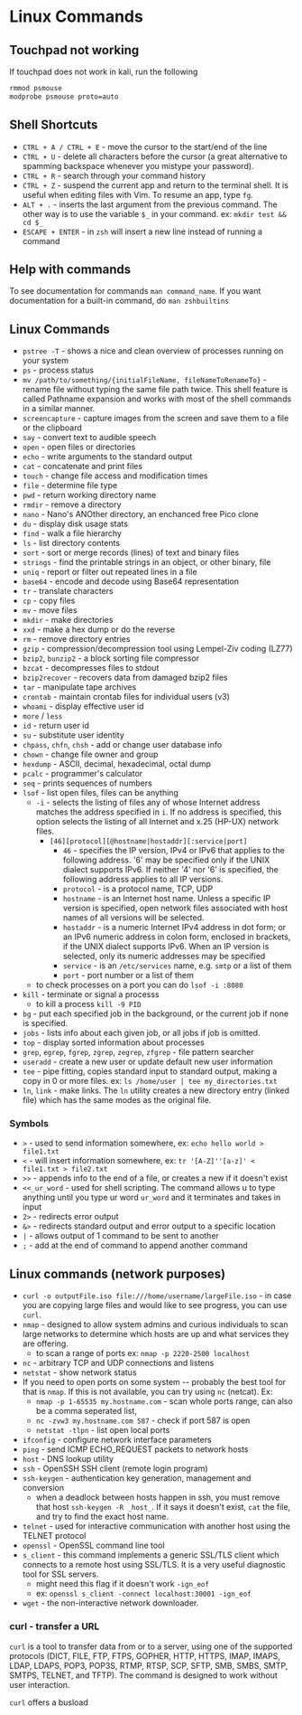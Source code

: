 # Linux Commands

## Touchpad not working

If touchpad does not work in kali, run the following
```bash
rmmod psmouse
modprobe psmouse proto=auto
```

## Shell Shortcuts
* `CTRL + A / CTRL + E` - move the cursor to the start/end of the line
* `CTRL + U` - delete all characters before the cursor (a great alternative
  to spamming backspace whenever you mistype your password).
* `CTRL + R` - search through your command history
* `CTRL + Z` - suspend the current app and return to the terminal shell. It
  is useful when editing files with Vim. To resume an app, type `fg`.
* `ALT + .` - inserts the last argument from the previous command. The other
  way is to use the variable `$_` in your command. ex: `mkdir test && cd $_`
* `ESCAPE + ENTER` - in `zsh` will insert a new line instead of running a command

## Help with commands
To see documentation for commands `man command_name`. If you want documentation for
a built-in command, do `man zshbuiltins`

## Linux Commands
* `pstree -T` - shows a nice and clean overview of processes running on your system
* `ps` - process status
* `mv /path/to/something/{initialFileName, fileNameToRenameTo}` - rename file without
  typing the same file path twice. This shell feature is called Pathname expansion and
  works with most of the shell commands in a similar manner.
* `screencapture` - capture images from the screen and save them to a file or the clipboard
* `say` - convert text to audible speech
* `open` - open files or directories
* `echo` - write arguments to the standard output
* `cat` - concatenate and print files
* `touch` - change file access and modification times
* `file` - determine file type
* `pwd` - return working directory name
* `rmdir` - remove a directory
* `nano` - Nano's ANOther directory, an enchanced free Pico clone
* `du` - display disk usage stats
* `find` - walk a file hierarchy
* `ls` - list directory contents
* `sort` - sort or merge records (lines) of text and binary files
* `strings` - find the printable strings in an object, or other binary, file
* `uniq` - report or filter out repeated lines in a file
* `base64` - encode and decode using Base64 representation
* `tr` - translate characters
* `cp` - copy files
* `mv` - move files
* `mkdir` - make directories
* `xxd` - make a hex dump or do the reverse
* `rm` - remove directory entries
* `gzip` - compression/decompression tool using Lempel-Ziv coding (LZ77)
* `bzip2`, `bunzip2` - a block sorting file compressor
* `bzcat` - decompresses files to stdout
* `bzip2recover` - recovers data from damaged bzip2 files
* `tar` - manipulate tape archives
* `crontab` - maintain crontab files for individual users (v3)
* `whoami` - display effective user id
* `more` / `less`
* `id` - return user id
* `su` - substitute user identity
* `chpass`, `chfn`, `chsh` - add or change user database info
* `chown` - change file owner and group
* `hexdump` - ASCII, decimal, hexadecimal, octal dump
* `pcalc` - programmer's calculator
* `seq` - prints sequences of numbers
* `lsof` - list open files, files can be anything
  * `-i` - selects the listing of files any of whose Internet address matches the address specified in `i`.
    If no address is specified, this option selects the listing of all Internet and x.25 (HP-UX) network
    files.
    * `[46][protocol][@hostname|hostaddr][:service|port]`
      * `46` - specifies the IP version, IPv4 or IPv6 that applies to the following address. '6' may be
        specified only if the UNIX dialect supports IPv6. If neither '4' nor '6' is specified, the following
        address applies to all IP versions.
      * `protocol` - is a protocol name, TCP, UDP
      * `hostname` - is an Internet host name. Unless a specific IP version is specified, open network files
        associated with host names of all versions will be selected.
      * `hostaddr` - is a numeric Internet IPv4 address in dot form; or an IPv6 numeric address in colon
        form, enclosed in brackets, if the UNIX dialect supports IPv6. When an IP version is selected,
        only its numeric addresses may be specified
      * `service` - is an `/etc/services` name, e.g. `smtp` or a list of them
      * `port` - port number or a list of them
  * to check processes on a port you can do `lsof -i :8080`
* `kill` - terminate or signal a processs
  * to kill a process `kill -9 PID`
* `bg` - put each specified job in the background, or the current job if none is specified.
* `jobs` - lists info about each given job, or all jobs if job is omitted.
* `top` - display sorted information about processes
* `grep`, `egrep`, `fgrep`, `zgrep`, `zegrep`, `zfgrep` - file pattern searcher
* `useradd` - create a new user or update default new user information 
* `tee` - pipe fitting, copies standard input to standard output, making a copy in
  0 or more files. ex: `ls /home/user | tee my_directories.txt`
* `ln`, `link` - make links. The `ln` utility creates a new directory entry (linked file) which has the
  same modes as the original file.

### Symbols
* `>` - used to send information somewhere, ex: `echo hello world > file1.txt`
* `<` - will insert information somewhere, ex: `tr '[A-Z]''[a-z]' < file1.txt > file2.txt`
* `>>` - appends info to the end of a file, or creates a new if it doesn't exist
* `<<_ur_word` - used for shell scripting. The command allows u to type anything until you
  type ur word `ur_word` and it terminates and takes in input
* `2>` - redirects error output
* `&>` - redirects standard output and error output to a specific location
* `|` - allows output of 1 command to be sent to another
* `;` - add at the end of command to append another command

## Linux commands (network purposes)
* `curl -o outputFile.iso file:///home/username/largeFile.iso` - in case you are copying
  large files and would like to see progress, you can use `curl`.
* `nmap` - designed to allow system admins and curious individuals to scan large networks to
  determine which hosts are up and what services they are offering.
  * to scan a range of ports ex: `nmap -p 2220-2500 localhost`
* `nc` - arbitrary TCP and UDP connections and listens
* `netstat` - show network status
* If you need to open ports on some system -- probably the best tool for that is
  `nmap`. If this is not available, you can try using `nc` (netcat). Ex:
  * `nmap -p 1-65535 my.hostname.com` - scan whole ports range, can also be a comma
    seperated list, 
  * `nc -zvw3 my.hostname.com 587` - check if port 587 is open
  * `netstat -tlpn` - list open local ports
* `ifconfig` - configure network interface parameters
* `ping` - send ICMP ECHO_REQUEST packets to network hosts
* `host` - DNS lookup utility
* `ssh` - OpenSSH SSH client (remote login program)
* `ssh-keygen` - authentication key generation, management and conversion
  * when a deadlock between hosts happen in ssh, you must remove that host
    `ssh-keygen -R _host_`. If it says it doesn't exist, `cat` the file,
    and try to find the exact host name.
* `telnet` - used for interactive communication with another host using the TELNET protocol
* `openssl` - OpenSSL command line tool
* `s_client` - this command implements a generic SSL/TLS client which connects to a remote
  host using SSL/TLS. It is a very useful diagnostic tool for SSL servers.
  * might need this flag if it doesn't work `-ign_eof`
  * ex: `openssl s_client -connect localhost:30001 -ign_eof`
* `wget` - the non-interactive network downloader.


### curl - transfer a URL
`curl` is a tool to transfer data from or to a server, using one of the supported
protocols (DICT, FILE, FTP, FTPS, GOPHER, HTTP, HTTPS, IMAP, IMAPS, LDAP, LDAPS,
POP3, POP3S, RTMP, RTSP, SCP, SFTP, SMB, SMBS, SMTP, SMTPS, TELNET, and TFTP). The
command is designed to work without user interaction.

`curl` offers a busload 
